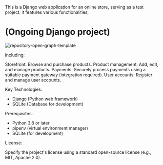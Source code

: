 This is a Django web application for an online store, serving as a test project. It features various functionalities, 
# (Ongoing Django project)

![repository-open-graph-template](https://github.com/kavindus0/web-store/assets/126804361/7348c33b-d375-4bde-bc0f-cf0795b6a6f5)

including:

Storefront:
Browse and purchase products.
Product management: Add, edit, and manage products.
Payments: Securely process payments using a suitable payment gateway (integration required).
User accounts: Register and manage user accounts.


Key Technologies:
- Django (Python web framework)
- SQLite (Database for development)

 Prerequisites:
- Python 3.8 or later
- pipenv (virtual environment manager)
- SQLite (for development)
  
 License:

Specify the project's license using a standard open-source license (e.g., MIT, Apache 2.0).
